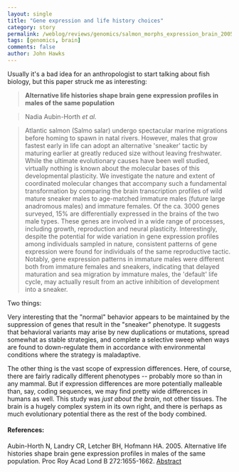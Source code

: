 ```yaml
---
layout: single 
title: "Gene expression and life history choices" 
category: story
permalink: /weblog/reviews/genomics/salmon_morphs_expression_brain_2005.html
tags: [genomics, brain] 
comments: false 
author: John Hawks 
---
```



<p>
Usually it's a bad idea for an anthropologist to start talking about fish biology, but this paper struck me as interesting: 
</p>

<blockquote><b>Alternative life histories shape brain gene expression profiles in males of the same population</b></blockquote>

<blockquote>Nadia Aubin-Horth <i>et al.</i></blockquote>

<blockquote>Atlantic salmon (Salmo salar) undergo spectacular marine migrations before homing to spawn in natal rivers. However, males that grow fastest early in life can adopt an alternative 'sneaker' tactic by maturing earlier at greatly reduced size without leaving freshwater. While the ultimate evolutionary causes have been well studied, virtually nothing is known about the molecular bases of this developmental plasticity. We investigate the nature and extent of coordinated molecular changes that accompany such a fundamental transformation by comparing the brain transcription profiles of wild mature sneaker males to age-matched immature males (future large anadromous males) and immature females. Of the ca. 3000 genes surveyed, 15% are differentially expressed in the brains of the two male types. These genes are involved in a wide range of processes, including growth, reproduction and neural plasticity. Interestingly, despite the potential for wide variation in gene expression profiles among individuals sampled in nature, consistent patterns of gene expression were found for individuals of the same reproductive tactic. Notably, gene expression patterns in immature males were different both from immature females and sneakers, indicating that delayed maturation and sea migration by immature males, the 'default' life cycle, may actually result from an active inhibition of development into a sneaker.</blockquote>

<p>
Two things: 
</p>

<p>
Very interesting that the "normal" behavior appears to be maintained by the suppression of genes that result in the "sneaker" phenotype. It suggests that behavioral variants may arise by new duplications or mutations, spread somewhat as stable strategies, and complete a selective sweep when ways are found to down-regulate them in accordance with environmental conditions where the strategy is maladaptive. 
</p>

<p>
The other thing is the vast scope of expression differences. Here, of course, there are fairly radically different phenotypes -- probably more so than in any mammal. But if expression differences are more potentially malleable than, say, coding sequences, we may find pretty wide differences in humans as well. This study was <i>just about the brain</i>, not other tissues. The brain is a hugely complex system in its own right, and there is perhaps as much evolutionary potential there as the rest of the body combined. 
</p>

<h4>References:</h4>

<p class="cite">Aubin-Horth N, Landry CR, Letcher BH, Hofmann HA. 2005. Alternative life histories shape brain gene expression profiles in males of the same population. Proc Roy Acad Lond B 272:1655-1662. <a href="http://www.journals.royalsoc.ac.uk/app/home/contribution.asp?wasp=3e3e638773a84c45a6121d140563c580&referrer=parent&backto=issue,4,15;journal,3,204;homemainpublications,6,7;">Abstract</a></p>

